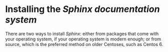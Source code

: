# Installing the *Sphinx documentation system*

There are two ways to install *Sphinx*: either from packages that come
with your operating system, if your operating system is modern enough;
or from source, which is the preferred method on older Centoses, such as
Centos 6.
 
